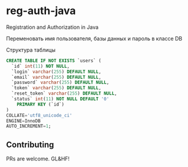 # reg-auth-java
Registration and Authorization in Java

Переменовать имя пользователя, базы данных и пароль в классе DB

Структура таблицы


```sql
CREATE TABLE IF NOT EXISTS `users` (
  `id` int(11) NOT NULL,
  `login` varchar(255) DEFAULT NULL,
  `email` varchar(255) DEFAULT NULL,
  `password` varchar(255) DEFAULT NULL,
  `token` varchar(255) DEFAULT NULL,
  `reset_token` varchar(255) DEFAULT NULL,
  `status` int(11) NOT NULL DEFAULT '0'
	PRIMARY KEY (`id`)
)
COLLATE='utf8_unicode_ci'
ENGINE=InnoDB
AUTO_INCREMENT=1;
```

## Contributing

PRs are welcome. GL&HF!

